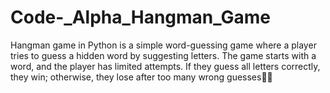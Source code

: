 # Code-_Alpha_Hangman_Game

Hangman game in Python is a simple word-guessing game where a player tries to guess a hidden word by suggesting letters. The game starts with a word, and the player has limited attempts. If they guess all letters correctly, they win; otherwise, they lose after too many wrong guesses🤔🤔
